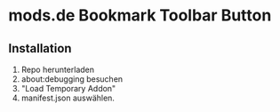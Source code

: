# mods.de Bookmark Toolbar Button

## Installation

  1. Repo herunterladen
  2. about:debugging besuchen
  3. "Load Temporary Addon"
  4. manifest.json auswählen.
